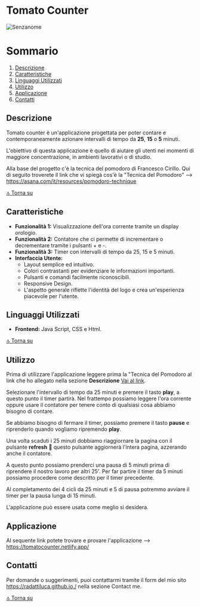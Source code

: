 # Tomato Counter
![Senzanome](https://github.com/user-attachments/assets/53a824d7-2911-4f83-aeae-cca3428427a8)


# Sommario

1. [Descrizione](#descrizione)
2. [Caratteristiche](#caratteristiche)
3. [Linguaggi Utilizzati](#linguaggi-utilizzati)
4. [Utilizzo](#utilizzo)
5. [Applicazione](#applicazione)
6. [Contatti](#contatti) 

## Descrizione

Tomato counter è un'applicazione progettata per poter contare e contemporaneamente azionare intervalli di tempo da **25**, **15** o **5** minuti. 

L'obiettivo di questa applicazione è quello di aiutare gli utenti nei momenti di maggiore concentrazione, in ambienti lavorativi o di studio. 

Alla base del progetto c'è la tecnica del pomodoro di Francesco Cirillo.
Qui di seguito troverete il link che vi spiegà cos'è la "Tecnica del Pomodoro" --> https://asana.com/it/resources/pomodoro-technique

[🔝 Torna su](#tomato-counter)

## Caratteristiche

- **Funzionalità 1:** Visualizzazione dell'ora corrente tramite un display orologio.
- **Funzionalità 2:** Contatore che ci permette di incrementare o decrementare tramite i pulsanti + e -.
- **Funzionalità 3:** Timer con intervalli di tempo da 25, 15 e 5 minuti.
- **Interfaccia Utente:** 
    * Layout semplice ed intuitivo.
    * Colori contrastanti per evidenziare le informazioni importanti.
    * Pulsanti e comandi facilmente riconoscibili.
    * Responsive Design.
    * L'aspetto generale riflette l'identità del logo e crea un'esperienza piacevole per l'utente.

## Linguaggi Utilizzati

- **Frontend:** Java Script, CSS e Html.

[🔝 Torna su](#tomato-counter)

## Utilizzo

Prima di utilizzare l'applicazione leggere prima la "Tecnica del Pomodoro al link che ho allegato nella sezione **Descrizione** [Vai al link](#descrizione).

Selezionare l'intervallo di tempo da 25 minuti e premere il tasto **play**, a questo punto il timer partirà. Nel frattempo possiamo leggere l'ora corrente oppure usare il contatore per tenere conto di qualsiasi cosa abbiamo bisogno di contare.

Se abbiamo bisogno di fermare il timer, possiamo premere il tasto **pause** e riprenderlo quando vogliamo ripremendo **play**. 

Una volta scaduti i 25 minuti dobbiamo riaggiornare la pagina con il pulsante **refresh** :arrows_counterclockwise: questo pulsante aggiornerà l'intera pagina, azzerando anche il contatore.

A questo punto possiamo prenderci una pausa di 5 minuti prima di riprendere il nostro lavoro per altri 25'. Per far partire il timer da 5 minuti possiamo procedere come descritto per il timer precedente.

Al completamento dei 4 cicli da 25 minuti e 5 di pausa potremmo avviare il timer per la pausa lunga di 15 minuti.

L'applicazione può essere usata come meglio si desidera.

## Applicazione

Al sequente link potete trovare e provare l'applicazione --> https://tomatocounter.netlify.app/


## Contatti

Per domande o suggerimenti, puoi contattarmi tramite il form del mio sito https://radattiluca.github.io./ nella sezione Contact me.

[🔝 Torna su](#tomato-counter)

